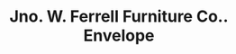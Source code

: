 ---
doi: 10.7916/D8058T2M
date_other: '1898'
date_other_textual: '1898'
form: printed ephemera
genre:
- Envelopes
name:
- Jno. W. Ferrell Furniture Co.
object_in_context_url: https://biggert.cul.columbia.edu/items/view/ave_biggert_01576
subject_hierarchical_geographic:
- Danville, Virginia, United States
subject_name:
- Jno. W. Ferrell Furniture Co.
title: Jno. W. Ferrell Furniture Co.. Envelope
sort_title: Jno. W. Ferrell Furniture Co.. Envelope
call_number: ave_biggert_01576
coordinates:
- 36.58722222222222,-79.40444444444445
pid: ave_biggert_01576
identifiers: ave_biggert_01576
thumbnail: https://derivativo-1.library.columbia.edu/iiif/2/ldpd:343953/full/!256,256/0/native.jpg
permalink: "/items/ave_biggert_01576/"
layout: iiif-image-page
---